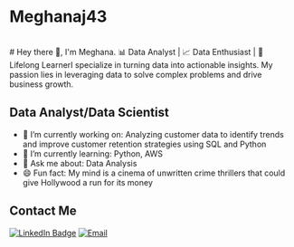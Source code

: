 # Meghanaj43<BR> 
<BR> 
# Hey there 👋, I'm Meghana. 📊 Data Analyst | 📈 Data Enthusiast | 🧠 Lifelong LearnerI specialize in turning data into actionable insights. My passion lies in leveraging data to solve complex problems and drive business growth. 

## Data Analyst/Data Scientist 
- 🌱 I’m currently working on: Analyzing customer data to identify trends and improve customer retention strategies using SQL and Python 
- 🌱 I’m currently learning: Python, AWS
- 💬 Ask me about: Data Analysis 
- 😄 Fun fact: My mind is a cinema of unwritten crime thrillers that could give Hollywood a run for its money 

## Contact Me 
[![LinkedIn Badge](https://img.shields.io/badge/-LinkedIn-0077B5?style=flat&logo=LinkedIn&logoColor=white)](https://linkedin.com/in/meghanaj-) 
[![Email](https://img.shields.io/badge/-Email-D14836?style=flat&logo=Gmail&logoColor=white)](mailto:meghana.jagadish431@gmail.com)
